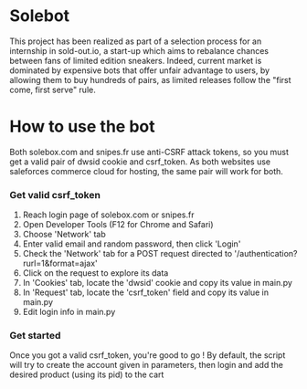 # Solebot

This project has been realized as part of a selection process for an internship in sold-out.io, a start-up which
aims to rebalance chances between fans of limited edition sneakers. Indeed, current market is dominated by expensive
bots that offer unfair advantage to users, by allowing them to buy hundreds of pairs, as limited releases follow the
"first come, first serve" rule.

# How to use the bot

Both solebox.com and snipes.fr use anti-CSRF attack tokens, so you must get a valid pair of dwsid cookie and csrf_token.
As both websites use saleforces commerce cloud for hosting, the same pair will work for both.

### Get valid csrf_token
1) Reach login page of solebox.com or snipes.fr
2) Open Developer Tools (F12 for Chrome and Safari)
3) Choose 'Network' tab
4) Enter valid email and random password, then click 'Login'
5) Check the 'Network' tab for a POST request directed to '/authentication?rurl=1&format=ajax'
6) Click on the request to explore its data
7) In 'Cookies' tab, locate the 'dwsid' cookie and copy its value in main.py
8) In 'Request' tab, locate the 'csrf_token' field and copy its value in main.py
9) Edit login info in main.py
    
### Get started
Once you got a valid csrf_token, you're good to go ! By default, the script will try to create the account given in parameters,
then login and add the desired product (using its pid) to the cart
